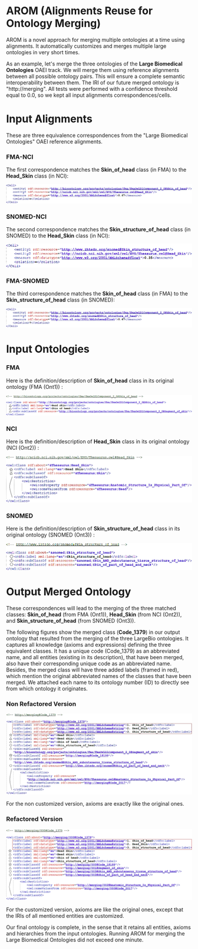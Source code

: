 # **AROM** (**A**lignments **R**euse for **O**ntology **M**erging)
AROM is a novel approach for merging multiple ontologies at a time using alignments. It automatically customizes and merges multiple large ontologies in very short times.

As an example, let's merge the three ontologies of the **Large Biomedical Ontologies** OAEI track. We will merge them using reference alignments between all possible ontology pairs. This will ensure a complete semantic interoperability between them. The IRI of our future merged ontology is "http://merging". All tests were performed with a confidence threshold equal to $0.0$, so we kept all input alignments correspondences/cells.


# Input Alignments

These are three equivalence correspondences from the "Large Biomedical Ontologies" OAEI reference alignments.

### FMA-NCI

The first correspondence matches the __Skin_of_head__ class (in FMA) to the __Head_Skin__ class (in NCI):

![FMA-NCI alignment](https://github.com/inesosman/AROM/blob/master/Figures/FMA-NCI.png)

### SNOMED-NCI

The second correspondence matches the __Skin_structure_of_head__ class (in SNOMED) to the __Head_Skin__ class (in NCI):

![SNOMED-NCI alignment](https://github.com/inesosman/AROM/blob/master/Figures/SNOMED-NCI.png)

### FMA-SNOMED

The third correspondence matches the __Skin_of_head__ class (in FMA) to the __Skin_structure_of_head__ class (in SNOMED):

![FMA-SNOMED alignment](https://github.com/inesosman/AROM/blob/master/Figures/FMA-SNOMED.png)



# Input Ontologies


### FMA

Here is the definition/description of __Skin_of_head__ class in its original ontology (FMA (Ont1)) :

![Skin_of_head](https://github.com/inesosman/AROM/blob/master/Figures/FMA_Class.png)

### NCI

Here is the definition/description of __Head_Skin__ class in its original ontology (NCI (Ont2)) :

![Head_Skin](https://github.com/inesosman/AROM/blob/master/Figures/NCI_Class.png)

### SNOMED

Here is the definition/description of __Skin_structure_of_head__ class in its original ontology (SNOMED (Ont3)) :

![Skin_structure_of_head](https://github.com/inesosman/AROM/blob/master/Figures/SNOMED_Class.png)


# Output Merged Ontology
These correspondences will lead to the merging of the three matched classes: __Skin_of_head__ (from FMA (Ont1)), __Head_Skin__ (from NCI (Ont2)), and __Skin_structure_of_head__ (from SNOMED (Ont3)).


The following figures show the merged class (__Code_1379__) in our output ontology that resulted from the merging of the three LargeBio ontologies. It captures all knowledge (axioms and expressions) defining the three equivalent classes. It has a unique code (Code\_1379) as an abbreviated name, and all entities (existing in its description), that have been merged, also have their corresponding unique code as an abbreviated name. Besides, the merged class will have three added labels (framed in red), which mention the original abbreviated names of the classes that have been merged. We attached each name to its ontology number (ID) to directly see from which ontology it originates.


### Non Refactored Version

![MergedClass](https://github.com/inesosman/AROM/blob/master/Figures/MergedClass.png)

For the non customized version, axioms are exactly like the original ones.

### Refactored Version

![RefactoredMergedClass](https://github.com/inesosman/AROM/blob/master/Figures/RefactoredMergedClass.png)

For the customized version, axioms are like the original ones, except that the IRIs of all mentioned entities are customized.





Our final ontology is complete, in the sense that it retains all entities, axioms and hierarchies from the input ontologies.
Running AROM for merging the Large Biomedical Ontologies did not exceed one minute.

